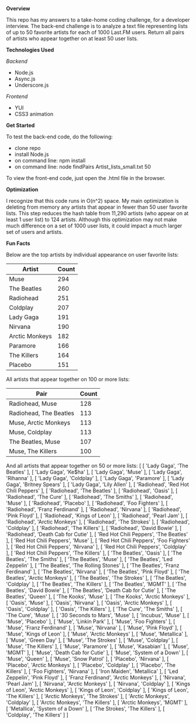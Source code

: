 **Overview**

This repo has my answers to a take-home coding challenge, for a developer interview. The back-end challenge is to analyze a text file representing lists of up to 50 favorite artists for each of 1000 Last.FM users. Return all pairs of artists who appear together on at least 50 user lists. 

**Technologies Used**

*Backend*
+ Node.js
+ Async.js
+ Underscore.js

*Frontend*
+ YUI
+ CSS3 animation

**Get Started**

To test the back-end code, do the following:

+ clone repo
+ install Node.js
+ on command line: npm install
+ on command line: node findPairs Artist_lists_small.txt 50

To view the front-end code, just open the .html file in the browser.

**Optimization** 

I recognize that this code runs in O(n^2) space. My main optimization is deleting from memory any artists that appear in fewer than 50 user favorite lists. This step reduces the hash table from 11,290 artists (who appear on at least 1 user list) to 124 artists.  Although this optimization may not make much difference on a set of 1000 user lists, it could impact a much larger set of users and artists. 

**Fun Facts**

Below are the top artists by individual appearance on user favorite lists:

Artist | Count
-------| ------
Muse  | 294
The Beatles | 260
Radiohead | 251
Coldplay | 207
Lady Gaga | 191
Nirvana | 190
Arctic Monkeys | 182
Paramore  | 166
The Killers | 164
Placebo | 151

All artists that appear together on 100 or more lists:

Pair | Count
-------| ------
Radiohead, Muse | 128
Radiohead, The Beatles  | 113
Muse, Arctic Monkeys | 113
Muse, Coldplay | 113
The Beatles, Muse | 107
Muse, The Killers | 100

And all artists that appear together on 50 or more lists:
[ [ 'Lady Gaga', 'The Beatles' ],
  [ 'Lady Gaga', 'Ke$ha' ],
  [ 'Lady Gaga', 'Muse' ],
  [ 'Lady Gaga', 'Rihanna' ],
  [ 'Lady Gaga', 'Coldplay' ],
  [ 'Lady Gaga', 'Paramore' ],
  [ 'Lady Gaga', 'Britney Spears' ],
  [ 'Lady Gaga', 'Lily Allen' ],
  [ 'Radiohead', 'Red Hot Chili Peppers' ],
  [ 'Radiohead', 'The Beatles' ],
  [ 'Radiohead', 'Oasis' ],
  [ 'Radiohead', 'The Cure' ],
  [ 'Radiohead', 'The Smiths' ],
  [ 'Radiohead', 'Muse' ],
  [ 'Radiohead', 'Placebo' ],
  [ 'Radiohead', 'Foo Fighters' ],
  [ 'Radiohead', 'Franz Ferdinand' ],
  [ 'Radiohead', 'Nirvana' ],
  [ 'Radiohead', 'Pink Floyd' ],
  [ 'Radiohead', 'Kings of Leon' ],
  [ 'Radiohead', 'Pearl Jam' ],
  [ 'Radiohead', 'Arctic Monkeys' ],
  [ 'Radiohead', 'The Strokes' ],
  [ 'Radiohead', 'Coldplay' ],
  [ 'Radiohead', 'The Killers' ],
  [ 'Radiohead', 'David Bowie' ],
  [ 'Radiohead', 'Death Cab for Cutie' ],
  [ 'Red Hot Chili Peppers', 'The Beatles' ],
  [ 'Red Hot Chili Peppers', 'Muse' ],
  [ 'Red Hot Chili Peppers', 'Foo Fighters' ],
  [ 'Red Hot Chili Peppers', 'Nirvana' ],
  [ 'Red Hot Chili Peppers', 'Coldplay' ],
  [ 'Red Hot Chili Peppers', 'The Killers' ],
  [ 'The Beatles', 'Oasis' ],
  [ 'The Beatles', 'The Smiths' ],
  [ 'The Beatles', 'Muse' ],
  [ 'The Beatles', 'Led Zeppelin' ],
  [ 'The Beatles', 'The Rolling Stones' ],
  [ 'The Beatles', 'Franz Ferdinand' ],
  [ 'The Beatles', 'Nirvana' ],
  [ 'The Beatles', 'Pink Floyd' ],
  [ 'The Beatles', 'Arctic Monkeys' ],
  [ 'The Beatles', 'The Strokes' ],
  [ 'The Beatles', 'Coldplay' ],
  [ 'The Beatles', 'The Killers' ],
  [ 'The Beatles', 'MGMT' ],
  [ 'The Beatles', 'David Bowie' ],
  [ 'The Beatles', 'Death Cab for Cutie' ],
  [ 'The Beatles', 'Queen' ],
  [ 'The Kooks', 'Muse' ],
  [ 'The Kooks', 'Arctic Monkeys' ],
  [ 'Oasis', 'Muse' ],
  [ 'Oasis', 'Nirvana' ],
  [ 'Oasis', 'Arctic Monkeys' ],
  [ 'Oasis', 'Coldplay' ],
  [ 'Oasis', 'The Killers' ],
  [ 'The Cure', 'The Smiths' ],
  [ 'The Cure', 'Muse' ],
  [ '30 Seconds to Mars', 'Muse' ],
  [ 'Incubus', 'Muse' ],
  [ 'Muse', 'Placebo' ],
  [ 'Muse', 'Linkin Park' ],
  [ 'Muse', 'Foo Fighters' ],
  [ 'Muse', 'Franz Ferdinand' ],
  [ 'Muse', 'Nirvana' ],
  [ 'Muse', 'Pink Floyd' ],
  [ 'Muse', 'Kings of Leon' ],
  [ 'Muse', 'Arctic Monkeys' ],
  [ 'Muse', 'Metallica' ],
  [ 'Muse', 'Green Day' ],
  [ 'Muse', 'The Strokes' ],
  [ 'Muse', 'Coldplay' ],
  [ 'Muse', 'The Killers' ],
  [ 'Muse', 'Paramore' ],
  [ 'Muse', 'Kasabian' ],
  [ 'Muse', 'MGMT' ],
  [ 'Muse', 'Death Cab for Cutie' ],
  [ 'Muse', 'System of a Down' ],
  [ 'Muse', 'Queen' ],
  [ 'Muse', 'Snow Patrol' ],
  [ 'Placebo', 'Nirvana' ],
  [ 'Placebo', 'Arctic Monkeys' ],
  [ 'Placebo', 'Coldplay' ],
  [ 'Placebo', 'The Killers' ],
  [ 'Foo Fighters', 'Nirvana' ],
  [ 'Iron Maiden', 'Metallica' ],
  [ 'Led Zeppelin', 'Pink Floyd' ],
  [ 'Franz Ferdinand', 'Arctic Monkeys' ],
  [ 'Nirvana', 'Pearl Jam' ],
  [ 'Nirvana', 'Arctic Monkeys' ],
  [ 'Nirvana', 'Coldplay' ],
  [ 'Kings of Leon', 'Arctic Monkeys' ],
  [ 'Kings of Leon', 'Coldplay' ],
  [ 'Kings of Leon', 'The Killers' ],
  [ 'Arctic Monkeys', 'The Strokes' ],
  [ 'Arctic Monkeys', 'Coldplay' ],
  [ 'Arctic Monkeys', 'The Killers' ],
  [ 'Arctic Monkeys', 'MGMT' ],
  [ 'Metallica', 'System of a Down' ],
  [ 'The Strokes', 'The Killers' ],
  [ 'Coldplay', 'The Killers' ] ]

